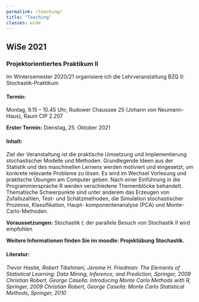 ```yaml
---
permalink: /teaching/
title: "Teaching"
classes: wide
---
```


## WiSe 2021

### Projektorientiertes Praktikum II  

Im Wintersemester 2020/21 organisiere ich die Lehrveranstaltung
BZQ II: Stochastik-Praktikum

#### Termin:
Montag,
 9.15 – 10.45 Uhr,
Rudower Chaussee 25 (Johann von Neumann-Haus), Raum CIP 2.207

**Erster Termin:** Dienstag, 25. Oktober 2021

#### Inhalt:
Ziel der Veranstaltung ist die praktische Umsetzung und Implementierung stochastischer
Modelle und Methoden. Grundlegende Ideen aus der Statistik und des maschinellen Lernens
werden motiviert und eingesetzt, um konkrete relevante Probleme zu lösen. Es wird im
Wechsel Vorlesung und praktische Übungen am Computer geben. Nach einer Einführung in
die Programmiersprache R werden verschiedene Themenblöcke behandelt. Thematische
Schwerpunkte sind unter anderem das Erzeugen von Zufallszahlen, Test- und
Schätzmethoden,
 die Simulation stochastischer Prozesse, Klassifikation, Haupt-
komponentenanalyse (PCA) und Monte-Carlo-Methoden.

**Voraussetzungen:** Stochastik I; der parallele Besuch von Stochastik II wird empfohlen

**Weitere Informationen finden Sie im moodle: Projektübung Stochastik.**

#### Literatur:
*Trevor Hastie, Robert Tibshirani, Jerome H. Friedman: The Elements of Statistical Learning:
Data Mining, Inference, and Prediction, Springer, 2009*
*Christian Robert, George Casella: Introducing Monte Carlo Methods with R, Springer, 2009*
*Christian Robert, George Casella: Monte Carlo Statistical Methods, Springer, 2010*

